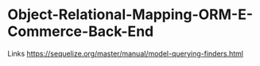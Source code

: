 # Object-Relational-Mapping-ORM-E-Commerce-Back-End

Links
https://sequelize.org/master/manual/model-querying-finders.html
